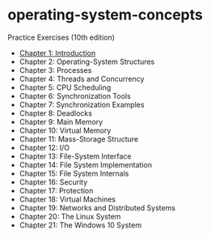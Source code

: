 # operating-system-concepts


Practice Exercises (10th edition)

- [Chapter 1: Introduction](Chapters/Chapter1.md)
- Chapter 2: Operating-System Structures
- Chapter 3: Processes
- Chapter 4: Threads and Concurrency
- Chapter 5: CPU Scheduling
- Chapter 6: Synchronization Tools
- Chapter 7: Synchronization Examples
- Chapter 8: Deadlocks
- Chapter 9: Main Memory
- Chapter 10: Virtual Memory
- Chapter 11: Mass-Storage Structure
- Chapter 12: I/O
- Chapter 13: File-System Interface
- Chapter 14: File System Implementation
- Chapter 15: File System Internals
- Chapter 16: Security
- Chapter 17: Protection
- Chapter 18: Virtual Machines
- Chapter 19: Networks and Distributed Systems
- Chapter 20: The Linux System
- Chapter 21: The Windows 10 System
